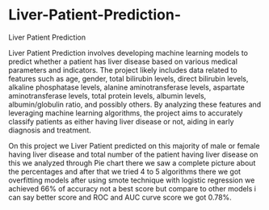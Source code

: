 # Liver-Patient-Prediction-
Liver Patient Prediction 

Liver Patient Prediction involves developing machine learning models to predict whether a patient has liver disease based on various medical parameters and indicators. The project likely includes data related to features such as age, gender, total bilirubin levels, direct bilirubin levels, alkaline phosphatase levels, alanine aminotransferase levels, aspartate aminotransferase levels, total protein levels, albumin levels, albumin/globulin ratio, and possibly others. By analyzing these features and leveraging machine learning algorithms, the project aims to accurately classify patients as either having liver disease or not, aiding in early diagnosis and treatment.

On this project we Liver Patient predicted on this majority of male or female having liver disease and total number of the patient having liver disease on this we analyzed through Pie chart there we saw a complete picture about the percentages and after that we tried 4 to 5 algorithms there we got overfitting models after using smote technique with logistic regression we achieved 66% of accuracy not a best score but compare to other models i can say better score and ROC and AUC curve score we got 0.78%.
